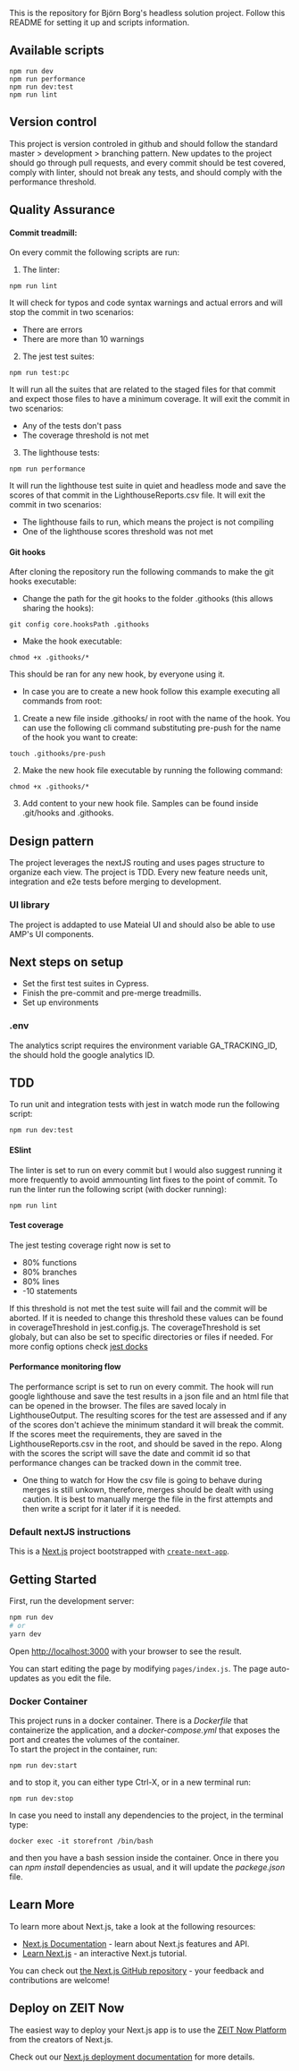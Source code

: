 This is the repository for Björn Borg's headless solution project. Follow this README for setting it up and scripts information.

## Available scripts

```
npm run dev
npm run performance
npm run dev:test
npm run lint
```

## Version control

This project is version controled in github and should follow the standard master > development > branching pattern. New updates to the project should go through pull requests, and every commit should be test covered, comply with linter, should not break any tests, and should comply with the performance threshold.

## Quality Assurance

#### Commit treadmill:

On every commit the following scripts are run:

1.  The linter:

```
npm run lint
```

It will check for typos and code syntax warnings and actual errors and will stop the commit in two scenarios:

- There are errors
- There are more than 10 warnings

2. The jest test suites:

```
npm run test:pc
```

It will run all the suites that are related to the staged files for that commit and expect those files to have a minimum coverage. It will exit the commit in two scenarios:

- Any of the tests don't pass
- The coverage threshold is not met

3. The lighthouse tests:

```
npm run performance
```

It will run the lighthouse test suite in quiet and headless mode and save the scores of that commit in the LighthouseReports.csv file. It will exit the commit in two scenarios:

- The lighthouse fails to run, which means the project is not compiling
- One of the lighthouse scores threshold was not met

#### Git hooks

After cloning the repository run the following commands to make the git hooks executable:

- Change the path for the git hooks to the folder .githooks (this allows sharing the hooks):

```
git config core.hooksPath .githooks
```

- Make the hook executable:

```
chmod +x .githooks/*
```

This should be ran for any new hook, by everyone using it.

- In case you are to create a new hook follow this example executing all commands from root:

1. Create a new file inside .githooks/ in root with the name of the hook. You can use the following cli command substituting pre-push for the name of the hook you want to create:

```
touch .githooks/pre-push
```

2. Make the new hook file executable by running the following command:

```
chmod +x .githooks/*
```

3. Add content to your new hook file. Samples can be found inside .git/hooks and .githooks.

## Design pattern

The project leverages the nextJS routing and uses pages structure to organize each view.
The project is TDD. Every new feature needs unit, integration and e2e tests before merging to development.

### UI library

The project is addapted to use Mateial UI and should also be able to use AMP's UI components.

## Next steps on setup

- Set the first test suites in Cypress.
- Finish the pre-commit and pre-merge treadmills.
- Set up environments

### .env

The analytics script requires the environment variable GA_TRACKING_ID, the should hold the google analytics ID.

## TDD

To run unit and integration tests with jest in watch mode run the following script:

```
npm run dev:test
```

#### ESlint

The linter is set to run on every commit but I would also suggest running it more frequently to avoid ammounting lint fixes to the point of commit. To run the linter run the following script (with docker running):

```
npm run lint
```

#### Test coverage

The jest testing coverage right now is set to

- 80% functions
- 80% branches
- 80% lines
- -10 statements

If this threshold is not met the test suite will fail and the commit will be aborted.
If it is needed to change this threshold these values can be found in coverageThreshold in jest.config.js.
The coverageThreshold is set globaly, but can also be set to specific directories or files if needed.
For more config options check [jest docks](https://jestjs.io/docs/en/configuration#coveragethreshold-object)

#### Performance monitoring flow

The performance script is set to run on every commit. The hook will run google lighthouse and save the test results in a json file and an html file that can be opened in the browser. The files are saved localy in LighthouseOutput.
The resulting scores for the test are assessed and if any of the scores don't achieve the minimum standard it will break the commit. If the scores meet the requirements, they are saved in the LighthouseReports.csv in the root, and should be saved in the repo. Along with the scores the script will save the date and commit id so that performance changes can be tracked down in the commit tree.

- One thing to watch for
  How the csv file is going to behave during merges is still unkown, therefore, merges should be dealt with using caution. It is best to manually merge the file in the first attempts and then write a script for it later if it is needed.

### Default nextJS instructions

This is a [Next.js](https://nextjs.org/) project bootstrapped with [`create-next-app`](https://github.com/zeit/next.js/tree/canary/packages/create-next-app).

## Getting Started

First, run the development server:

```bash
npm run dev
# or
yarn dev
```

Open [http://localhost:3000](http://localhost:3000) with your browser to see the result.

You can start editing the page by modifying `pages/index.js`. The page auto-updates as you edit the file.

### Docker Container

This project runs in a docker container. There is a <i>Dockerfile</i> that containerize the application, and a <i>docker-compose.yml</i>
that exposes the port and creates the volumes of the container.  
To start the project in the container, run:

`npm run dev:start`

and to stop it, you can either type Ctrl-X, or in a new terminal run:

`npm run dev:stop`

In case you need to install any dependencies to the project, in the terminal type:

`docker exec -it storefront /bin/bash`

and then you have a bash session inside the container. Once in there you can <i>npm install</i> dependencies as usual, and it will update the <i>packege.json</i> file.

## Learn More

To learn more about Next.js, take a look at the following resources:

- [Next.js Documentation](https://nextjs.org/docs) - learn about Next.js features and API.
- [Learn Next.js](https://nextjs.org/learn) - an interactive Next.js tutorial.

You can check out [the Next.js GitHub repository](https://github.com/zeit/next.js/) - your feedback and contributions are welcome!

## Deploy on ZEIT Now

The easiest way to deploy your Next.js app is to use the [ZEIT Now Platform](https://zeit.co/import?utm_medium=default-template&filter=next.js&utm_source=create-next-app&utm_campaign=create-next-app-readme) from the creators of Next.js.

Check out our [Next.js deployment documentation](https://nextjs.org/docs/deployment) for more details.
